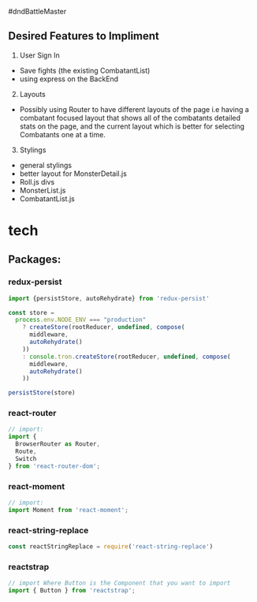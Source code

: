 #dndBattleMaster

## Desired Features to Impliment
1. User Sign In
- Save fights (the existing CombatantList)
- using express on the BackEnd
2. Layouts
- Possibly using Router to have different layouts of the page i.e having a combatant focused layout that shows all of the combatants detailed stats on the page, and the current layout which is better for selecting Combatants one at a time.
3. Stylings
- general stylings
- better layout for MonsterDetail.js
- Roll.js divs
- MonsterList.js
- CombatantList.js

# tech

## Packages:
### redux-persist
```js
import {persistStore, autoRehydrate} from 'redux-persist'

const store =
  process.env.NODE_ENV === "production"
    ? createStore(rootReducer, undefined, compose(
      middleware,
      autoRehydrate()
    ))
    : console.tron.createStore(rootReducer, undefined, compose(
      middleware,
      autoRehydrate()
    ))

persistStore(store)
```
### react-router
```js
// import:
import {
  BrowserRouter as Router,
  Route,
  Switch
} from 'react-router-dom';
```
### react-moment
```js
// import:
import Moment from 'react-moment';
```

### react-string-replace
```js
const reactStringReplace = require('react-string-replace')
```
### reactstrap
```js
// import Where Button is the Component that you want to import
import { Button } from 'reactstrap';
```
